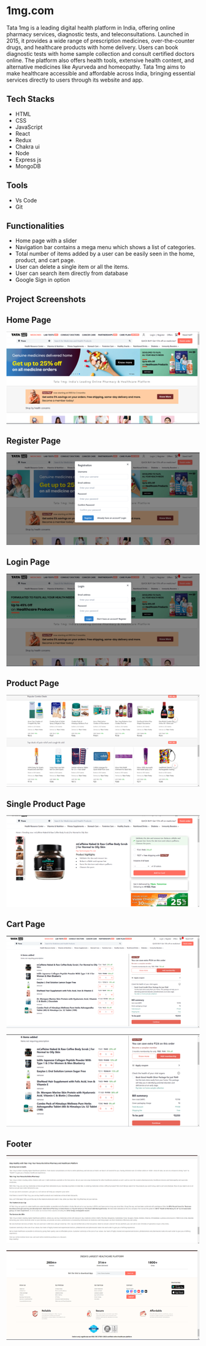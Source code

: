# 1mg.com

Tata 1mg is a leading digital health platform in India, offering online pharmacy services, diagnostic tests, and teleconsultations. Launched in 2015, it provides a wide range of prescription medicines, over-the-counter drugs, and healthcare products with home delivery. Users can book diagnostic tests with home sample collection and consult certified doctors online. The platform also offers health tools, extensive health content, and alternative medicines like Ayurveda and homeopathy. Tata 1mg aims to make healthcare accessible and affordable across India, bringing essential services directly to users through its website and app.

 ## Tech Stacks

 - HTML
 - CSS
 - JavaScript
 - React
 - Redux
 - Chakra ui
 - Node
 - Express js
 - MongoDB
 


## Tools

 - Vs Code
 - Git


## Functionalities
- Home page with a slider
- Navigation bar contains a mega menu which shows a list of
categories.
- Total number of items added by a user can be easily seen in
the home, product, and cart page.
- User can delete a single item or all the items.
- User can search item directly from database
- Google Sign in option 


    
## Project Screenshots

## Home Page

![App Screenshot](./frontend/src/components/config/banner/home.png)

## Register Page

![App Screenshot](./frontend/src/components/config/banner/registration.png)

## Login Page

![App Screenshot](./frontend/src/components/config/banner/login.png)

## Product Page

![App Screenshot](./frontend/src/components/config/banner/body.png)

## Single Product Page

![App Screenshot](./frontend/src/components/config/banner/singleProductPage.png)

## Cart Page

![App Screenshot](./frontend/src/components/config/banner/addToCartPage1.png)

![App Screenshot](./frontend/src/components/config/banner/addToCartPage.png)

## Footer

![App Screenshot](./frontend/src/components/config/banner/footer1.png)

![App Screenshot](./frontend/src/components/config/banner/footer.png)
